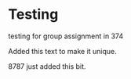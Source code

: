 # Testing
testing for group assignment in 374

Added this text to make it unique.


8787 just added this bit.
